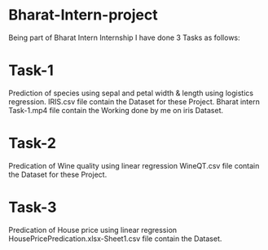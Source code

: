 # Bharat-Intern-project
Being part of Bharat Intern Internship I have done 3 Tasks as follows:
# Task-1
 Prediction of species using sepal and petal width & length using logistics regression.
 IRIS.csv file contain the Dataset for these Project.
 Bharat intern Task-1.mp4 file contain the Working done by me on iris Dataset.
# Task-2
Predication of Wine quality using linear regression
WineQT.csv file contain the Dataset for these Project.

# Task-3
Predication of House price using linear regression
HousePricePredication.xlsx-Sheet1.csv file contain the Dataset.

